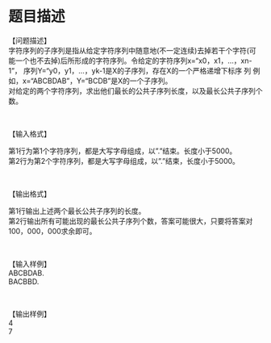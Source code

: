 # 题目描述


<p>
【问题描述】<br/>
字符序列的子序列是指从给定字符序列中随意地(不一定连续)去掉若干个字符(可能一个也不去掉)后所形成的字符序列。令给定的字符序列x=“x0，x1，…，xn-1”， 序列Y=“y0，y1，…，yk-1是X的子序列，存在X的一个严格递增下标序 列<i0，i1，…，ik-1&gt;，使得对所有的j=0，1，…，k- 1，有xij="yj。&lt;br"> 例如，x=“ABCBDAB”，Y=“BCDB”是X的一个子序列。<br/>
对给定的两个字符序列，求出他们最长的公共子序列长度，以及最长公共子序列个数。</i0，i1，…，ik-1&gt;，使得对所有的j=0，1，…，k->
</p>
<p>
<br/>
</p>
<p>
【输入格式】
</p>
<p>
第1行为第1个字符序列，都是大写字母组成，以”.”结束。长度小于5000。<br/>
第2行为第2个字符序列，都是大写字母组成，以”.”结束，长度小于5000。
</p>
<p>
<br/>
</p>
<p>
【输出格式】
</p>
<p>
第1行输出上述两个最长公共子序列的长度。<br/>
第2行输出所有可能出现的最长公共子序列个数，答案可能很大，只要将答案对100，000，000求余即可。
</p>
<p>
<br/>
</p>
<p>
【输入样例】<br/>
ABCBDAB.<br/>
BACBBD.
</p>
<p>
<br/>
</p>
<p>
【输出样例】<br/>
4<br/>
7
</p>
